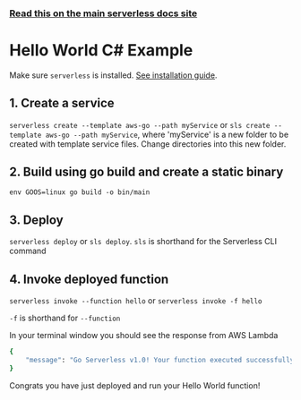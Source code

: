<!--
title: Hello World Go Example
menuText: Hello World Go Example
description: Create a Go Hello World Lambda function
layout: Doc
-->

<!-- DOCS-SITE-LINK:START automatically geneated  -->
### [Read this on the main serverless docs site](https://www.serverless.com/framework/docs/providers/aws/examples/hello-world/go/)
<!-- DOCS-SITE-LINK:END -->

# Hello World C# Example

Make sure `serverless` is installed. [See installation guide](../../../guide/installation.md).

## 1. Create a service
`serverless create --template aws-go --path myService` or `sls create --template aws-go --path myService`, where 'myService' is a new folder to be created with template service files.  Change directories into this new folder.

## 2. Build using go build and create a static binary

```
env GOOS=linux go build -o bin/main
```

## 3. Deploy
`serverless deploy` or `sls deploy`. `sls` is shorthand for the Serverless CLI command

## 4. Invoke deployed function
`serverless invoke --function hello` or `serverless invoke -f hello`

`-f` is shorthand for `--function`

In your terminal window you should see the response from AWS Lambda

```bash
{
    "message": "Go Serverless v1.0! Your function executed successfully!"
}
```

Congrats you have just deployed and run your Hello World function!
